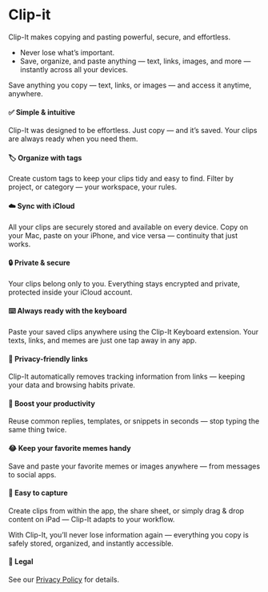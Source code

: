 # Clip-it
Clip-It makes copying and pasting powerful, secure, and effortless.
- Never lose what’s important. 
- Save, organize, and paste anything — text, links, images, and more — instantly across all your devices.

Save anything you copy — text, links, or images — and access it anytime, anywhere.

#### ✅ Simple & intuitive
Clip-It was designed to be effortless. Just copy — and it’s saved. Your clips are always ready when you need them.

#### 🏷️ Organize with tags
Create custom tags to keep your clips tidy and easy to find. Filter by project, or category — your workspace, your rules.

#### ☁️ Sync with iCloud
All your clips are securely stored and available on every device. Copy on your Mac, paste on your iPhone, and vice versa — continuity that just works.

#### 🔒 Private & secure
Your clips belong only to you. Everything stays encrypted and private, protected inside your iCloud account.

#### ⌨️ Always ready with the keyboard
Paste your saved clips anywhere using the Clip-It Keyboard extension. Your texts, links, and memes are just one tap away in any app.

#### 🧭 Privacy-friendly links
Clip-It automatically removes tracking information from links — keeping your data and browsing habits private.

#### 🚀 Boost your productivity
Reuse common replies, templates, or snippets in seconds — stop typing the same thing twice.

#### 😂 Keep your favorite memes handy
Save and paste your favorite memes or images anywhere — from messages to social apps.

#### 📲 Easy to capture
Create clips from within the app, the share sheet, or simply drag & drop content on iPad — Clip-It adapts to your workflow.

With Clip-It, you’ll never lose information again — everything you copy is safely stored, organized, and instantly accessible.

#### 📜 Legal
See our [Privacy Policy](https://jduranc.github.io/Clip-it/privacy-policy) for details.
